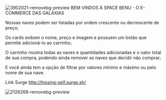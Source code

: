 ![3902021-removebg-preview](https://user-images.githubusercontent.com/93015632/154871288-31df4d76-1095-4394-8ea4-74386d499230.png)
BEM VINDOS À SPACE BENU - O E-COMMERCE DAS GALÁXIAS


Nossas naves podem ser listadas por ordem crescente ou decrescente de preço;

Os cards exibem o nome, preço e imagem e possuem um botão que permite adicioná-lo ao carrinho;

O carrinho mostra todas as naves e quantidades adicionadas e o valor total de sua compra, podendo ainda remover as naves que decidir não comprar;

E você ainda tem a opção de filtrar por valores mínimo e máximo ou pelo nome de sua nave.

Link Surge
http://hissing-self.surge.sh/

![2126268-removebg-preview](https://user-images.githubusercontent.com/93015632/154871403-348da14d-b730-499e-a630-4f891329e6dc.png)
